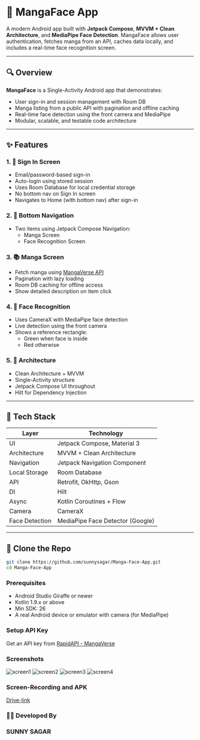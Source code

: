 # 📱 MangaFace App

A modern Android app built with **Jetpack Compose**, **MVVM + Clean Architecture**, and **MediaPipe Face Detection**. MangaFace allows user authentication, fetches manga from an API, caches data locally, and includes a real-time face recognition screen.

---

## 🔍 Overview

**MangaFace** is a Single-Activity Android app that demonstrates:
- User sign-in and session management with Room DB
- Manga listing from a public API with pagination and offline caching
- Real-time face detection using the front camera and MediaPipe
- Modular, scalable, and testable code architecture

---

## ✨ Features

### 1. 🔐 Sign In Screen
- Email/password-based sign-in
- Auto-login using stored session
- Uses Room Database for local credential storage
- No bottom nav on Sign In screen
- Navigates to Home (with bottom nav) after sign-in

### 2. 🧭 Bottom Navigation 
- Two items using Jetpack Compose Navigation:
  - Manga Screen
  - Face Recognition Screen

### 3. 📚 Manga Screen 
- Fetch manga using [MangaVerse API](https://rapidapi.com/sagararofie/api/mangaverse-api)
- Pagination with lazy loading
- Room DB caching for offline access
- Show detailed description on item click

### 4. 🧠 Face Recognition 
- Uses CameraX with MediaPipe face detection
- Live detection using the front camera
- Shows a reference rectangle:
  - Green when face is inside
  - Red otherwise

### 5. 🧱 Architecture 
- Clean Architecture + MVVM
- Single-Activity structure
- Jetpack Compose UI throughout
- Hilt for Dependency Injection

---

## 🧰 Tech Stack

| Layer            | Technology                         |
|------------------|-------------------------------------|
| UI               | Jetpack Compose, Material 3         |
| Architecture     | MVVM + Clean Architecture           |
| Navigation       | Jetpack Navigation Component        |
| Local Storage    | Room Database                       |
| API              | Retrofit, OkHttp, Gson              |
| DI               | Hilt                                |
| Async            | Kotlin Coroutines + Flow            |
| Camera           | CameraX                             |
| Face Detection   | MediaPipe Face Detector (Google)    |

---

## 🔄 Clone the Repo

```bash
git clone https://github.com/sunnysagar/Manga-Face-App.git
cd Manga-Face-App
```

### Prerequisites
- Android Studio Giraffe or newer
- Kotlin 1.9.x or above
- Min SDK: 26
- A real Android device or emulator with camera (for MediaPipe)
  
### Setup API Key
Get an API key from [RapidAPI - MangaVerse](https://rapidapi.com/sagararofie/api/mangaverse-api)

### Screenshots
![screen1](https://github.com/user-attachments/assets/1a5324d7-4a28-4329-bdcb-b6b5b4cc142d)
![screen2](https://github.com/user-attachments/assets/f9c00983-69ec-4054-aebd-efcf862e36f7)
![screen3](https://github.com/user-attachments/assets/7ce7493c-20ba-4746-878a-8406985df583)
 ![screen4](https://github.com/user-attachments/assets/6e3d068a-ef33-4393-8861-4f68c851e030)

### Screen-Recording and APK
[Drive-link](https://drive.google.com/drive/folders/1MZsmmtHmVk-F3rjmt5Wg6-B705tNG0z0?usp=sharing)

### 👨‍💻 Developed By
### SUNNY SAGAR

